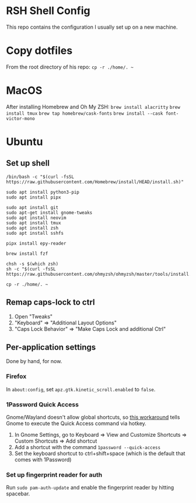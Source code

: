 # RSH Shell Config

This repo contains the configuration I usually set up on a new machine.


# Copy dotfiles

From the root directory of his repo: `cp -r ./home/. ~`



# MacOS

After installing Homebrew and Oh My ZSH:
`brew install alacritty`
`brew install tmux`
`brew tap homebrew/cask-fonts`
`brew install --cask font-victor-mono`


# Ubuntu

## Set up shell


```
/bin/bash -c "$(curl -fsSL https://raw.githubusercontent.com/Homebrew/install/HEAD/install.sh)"

sudo apt install python3-pip
sudo apt install pipx

sudo apt install git
sudo apt-get install gnome-tweaks
sudo apt install neovim
sudo apt install tmux
sudo apt install zsh
sudo apt install sshfs

pipx install epy-reader

brew install fzf

chsh -s $(which zsh)
sh -c "$(curl -fsSL https://raw.githubusercontent.com/ohmyzsh/ohmyzsh/master/tools/install.sh)"

cp -r ./home/. ~
```

## Remap caps-lock to ctrl

1. Open "Tweaks"
1. "Keyboard" => "Additional Layout Options"
1. "Caps Lock Behavior" => "Make Caps Lock and additional Ctrl"

## Per-application settings

Done by hand, for now.

###  Firefox
In `about:config`, set `apz.gtk.kinetic_scroll.enabled` to `false`.

### 1Password Quick Access

Gnome/Wayland doesn't allow global shortcuts, so [this workaround](https://1password.community/discussion/comment/686578/#Comment_686578) tells Gnome to execute the Quick Access command via hotkey.

1. In Gnome Settings, go to Keyboard => View and Customize Shortcuts => Custom Shortcuts => Add shortcut
1. Add a shortcut with the command `1password --quick-access`
1. Set the keyboard shortcut to ctrl+shift+space (which is the default that comes with 1Password)

### Set up fingerprint reader for auth

Run `sudo pam-auth-update` and enable the fingerprint reader by hitting spacebar.
